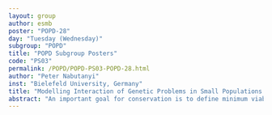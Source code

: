 ```yaml
---
layout: group
author: esmb
poster: "POPD-28"
day: "Tuesday (Wednesday)"
subgroup: "POPD"
title: "POPD Subgroup Posters"
code: "PS03"
permalink: /POPD/POPD-PS03-POPD-28.html
author: "Peter Nabutanyi"
inst: "Bielefeld University, Germany"
title: "Modelling Interaction of Genetic Problems in Small Populations and Minimum Viable Population Size"
abstract: "An important goal for conservation is to define minimum viable population sizes (MVPs) for long-term persistence in the face of ecological and genetic problems. Such genetic problems include mutation accumulation (MA), inbreeding depression (ID) and loss of genetic variation at loci under balancing selection, but most studies on MVPs only include ID. Verbal arguments suggest that extinction risk is exacerbated when genetic problems interact, but a comprehensive quantitative theory is missing. Using deterministic and stochastic eco-evolutionary models, we estimated MVP size as the lowest population size that avoids an eco-evolutionary extinction vortex after sufficient time for mutation-selection-drift equilibrium to establish. As mutation rates increase, MVP size decreases rapidly under balancing selection but increases rapidly under ID and MA. MVP sizes also increase rapidly with increasing number of loci with the same or different selection mechanism until a point is reached at which even arbitrarily large populations cannot survive. However, when keeping the number of loci constant, the observed MVP size is dominated by the mechanism which when in isolation yields the smallest MVP estimate. For better estimates, there is need for more empirical studies to reveal how different genetic problems interact in the genome."
---
```

